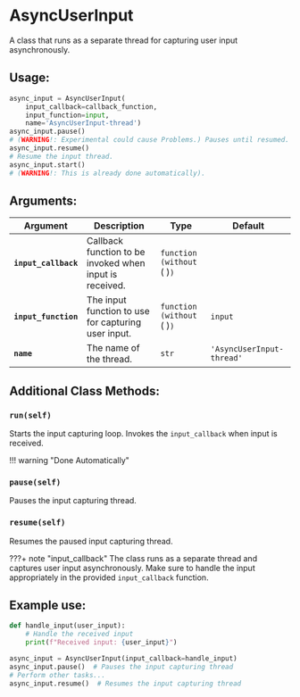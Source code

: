 # AsyncUserInput

A class that runs as a separate thread for capturing user input asynchronously.

## Usage:
```python
async_input = AsyncUserInput(
    input_callback=callback_function,
    input_function=input,
    name='AsyncUserInput-thread')
async_input.pause()
# (WARNING!: Experimental could cause Problems.) Pauses until resumed.
async_input.resume()
# Resume the input thread.
async_input.start()
# (WARNING!: This is already done automatically).
```

## Arguments:

| Argument              | Description                                                                   | Type                  | Default |
| --------------------- | ----------------------------------------------------------------------------- | --------------------- | ------- |
| **`input_callback`**            | Callback function to be invoked when input is received.                                                  | `function (without `( )`)`                 |         |
| **`input_function`** | The input function to use for capturing user input. | `function (without `( )`)`          |`input`|
| **`name`** |The name of the thread. | `str`|`'AsyncUserInput-thread'` |
## Additional Class Methods:

### `run(self)`

Starts the input capturing loop. Invokes the `input_callback` when input is received.

!!! warning "Done Automatically"

### `pause(self)`

Pauses the input capturing thread.

### `resume(self)`

Resumes the paused input capturing thread.

???+ note "input_callback"
    The class runs as a separate thread and captures user input asynchronously. Make sure to handle the input appropriately in the provided `input_callback` function.

## Example use:
```python
def handle_input(user_input):
    # Handle the received input
    print(f"Received input: {user_input}")

async_input = AsyncUserInput(input_callback=handle_input)
async_input.pause()  # Pauses the input capturing thread
# Perform other tasks...
async_input.resume()  # Resumes the input capturing thread
```